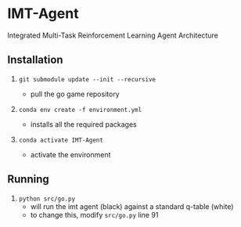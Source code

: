 # IMT-Agent
Integrated Multi-Task Reinforcement Learning Agent Architecture

## Installation

1. `git submodule update --init --recursive`
   * pull the go game repository

2. `conda env create -f environment.yml`
	* installs all the required packages

3. `conda activate IMT-Agent`
	* activate the environment

## Running

1. `python src/go.py`
	* will run the imt agent (black) against a standard q-table (white)
	* to change this, modify `src/go.py` line 91